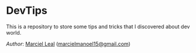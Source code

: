 # DevTips
This is a repository to store some tips and tricks that I discovered about dev world.

*Author*: [Marciel Leal](https://github.com/marcielleal) (marcielmanoel15@gmail.com)
